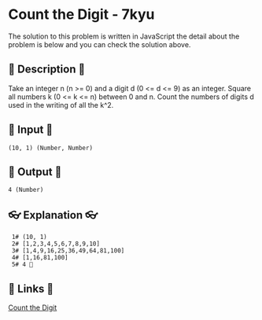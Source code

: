 # Count the Digit - 7kyu

The solution to this problem is written in JavaScript the detail about the problem is below and you can check the solution above.

## 💬 Description 💬

Take an integer n (n >= 0) and a digit d (0 <= d <= 9) as an integer. Square all numbers k (0 <= k <= n) between 0 and n. Count the numbers of digits d used in the writing of all the k^2.

## 🥚 Input 🥚

```
(10, 1) (Number, Number)
```

## 🐣 Output 🐣

```
4 (Number)
```

## 👓 Explanation 👓

```
 1# (10, 1)
 2# [1,2,3,4,5,6,7,8,9,10]
 3# [1,4,9,16,25,36,49,64,81,100]
 4# [1,16,81,100]
 5# 4 🎉
```

## 🔗 Links 🔗

[Count the Digit](https://www.codewars.com/kata/566fc12495810954b1000030)
